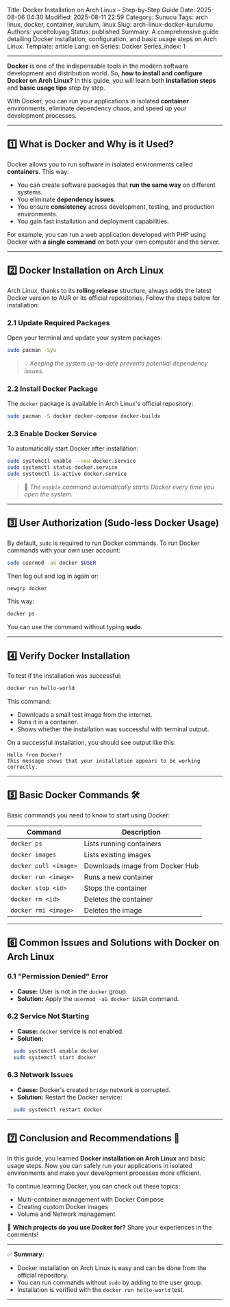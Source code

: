 Title: Docker Installation on Arch Linux – Step-by-Step Guide
Date: 2025-08-06 04:30
Modified: 2025-08-11 22:59
Category: Sunucu
Tags: arch linux, docker, container, kurulum, linux
Slug: arch-linux-docker-kurulumu
Authors: yuceltoluyag
Status: published
Summary: A comprehensive guide detailing Docker installation, configuration, and basic usage steps on Arch Linux.
Template: article
Lang: en
Series: Docker
Series_index: 1

---

**Docker** is one of the indispensable tools in the modern software development and distribution world.
So, **how to install and configure Docker on Arch Linux?** In this guide, you will learn both **installation steps** and **basic usage tips** step by step.

With Docker, you can run your applications in isolated **container** environments, eliminate dependency chaos, and speed up your development processes.

---

## 1️⃣ What is Docker and Why is it Used?

Docker allows you to run software in isolated environments called **containers**. This way:

- You can create software packages that **run the same way** on different systems.
- You eliminate **dependency issues**.
- You ensure **consistency** across development, testing, and production environments.
- You gain fast installation and deployment capabilities.

For example, you can run a web application developed with PHP using Docker with **a single command** on both your own computer and the server.

---

## 2️⃣ Docker Installation on Arch Linux

Arch Linux, thanks to its **rolling release** structure, always adds the latest Docker version to AUR or its official repositories.
Follow the steps below for installation:

### 2.1 Update Required Packages

Open your terminal and update your system packages:

```bash
sudo pacman -Syu
```

> 💡 _Keeping the system up-to-date prevents potential dependency issues._

### 2.2 Install Docker Package

The `docker` package is available in Arch Linux's official repository:

```bash
sudo pacman -S docker docker-compose docker-buildx
```

### 2.3 Enable Docker Service

To automatically start Docker after installation:

```bash
sudo systemctl enable --now docker.service
sudo systemctl status docker.service
sudo systemctl is-active docker.service

```

> 🚦 _The `enable` command automatically starts Docker every time you open the system._

---

## 3️⃣ User Authorization (Sudo-less Docker Usage)

By default, `sudo` is required to run Docker commands.
To run Docker commands with your own user account:

```bash
sudo usermod -aG docker $USER
```

Then log out and log in again or:

```bash
newgrp docker
```

This way:

```bash
docker ps
```

You can use the command without typing **sudo**.

---

## 4️⃣ Verify Docker Installation

To test if the installation was successful:

```bash
docker run hello-world
```

This command:

- Downloads a small test image from the internet.
- Runs it in a container.
- Shows whether the installation was successful with terminal output.

On a successful installation, you should see output like this:

```
Hello from Docker!
This message shows that your installation appears to be working correctly.
```

---

## 5️⃣ Basic Docker Commands 🛠

Basic commands you need to know to start using Docker:

| Command               | Description                     |
| --------------------- | ------------------------------- |
| `docker ps`           | Lists running containers        |
| `docker images`       | Lists existing images           |
| `docker pull <image>` | Downloads image from Docker Hub |
| `docker run <image>`  | Runs a new container            |
| `docker stop <id>`    | Stops the container             |
| `docker rm <id>`      | Deletes the container           |
| `docker rmi <image>`  | Deletes the image               |

---

## 6️⃣ Common Issues and Solutions with Docker on Arch Linux

### 6.1 "Permission Denied" Error

- **Cause:** User is not in the `docker` group.
- **Solution:** Apply the `usermod -aG docker $USER` command.

### 6.2 Service Not Starting

- **Cause:** `docker` service is not enabled.
- **Solution:**

```bash
  sudo systemctl enable docker
  sudo systemctl start docker
```

### 6.3 Network Issues

- **Cause:** Docker's created `bridge` network is corrupted.
- **Solution:** Restart the Docker service:

```bash
  sudo systemctl restart docker
```

---

## 7️⃣ Conclusion and Recommendations 🎯

In this guide, you learned **Docker installation on Arch Linux** and basic usage steps.
Now you can safely run your applications in isolated environments and make your development processes more efficient.

To continue learning Docker, you can check out these topics:

- Multi-container management with Docker Compose
- Creating custom Docker images
- Volume and Network management

💬 **Which projects do you use Docker for?** Share your experiences in the comments!

---

✅ **Summary:**

- Docker installation on Arch Linux is easy and can be done from the official repository.
- You can run commands without `sudo` by adding to the user group.
- Installation is verified with the `docker run hello-world` test.

---
